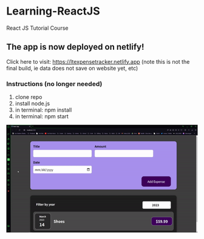 # **Learning-ReactJS**
React JS Tutorial Course

## The app is now deployed on netlify!
Click here to visit: https://ltexpensetracker.netlify.app
(note this is not the final build, ie data does not save on website yet, etc)

### Instructions (no longer needed)
1. clone repo
2. install node.js
3. in terminal: npm install 
4. in terminal: npm start

![current webpage](https://github.com/LouisT123/Learning-ReactJS/blob/main/working_input1.gif)
